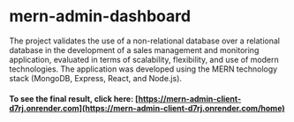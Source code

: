 # mern-admin-dashboard
The project validates the use of a non-relational database over a relational database in the development of a sales management and monitoring application, evaluated in terms of scalability, flexibility, and use of modern technologies. The application was developed using the MERN technology stack (MongoDB, Express, React, and Node.js). 
#### To see the final result, click here: [https://mern-admin-client-d7rj.onrender.com](https://mern-admin-client-d7rj.onrender.com/home)
